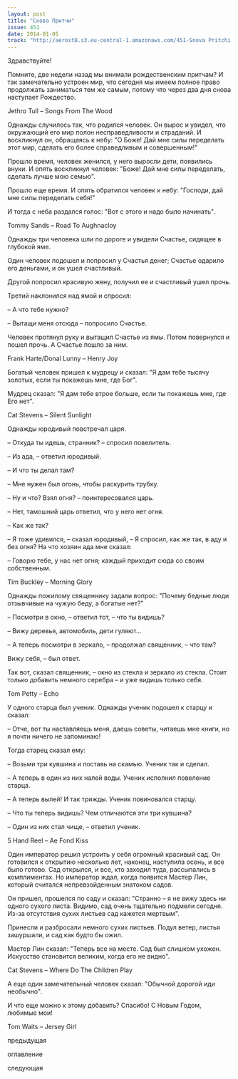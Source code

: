 ```yaml
---
layout: post
title: "Cнова Притчи"
issue: 451
date: 2014-01-05
track: "http://aerost8.s3.eu-central-1.amazonaws.com/451-Snova Pritchi.mp3"
---
```


Здравствуйте!

Помните, две недели назад мы внимали рождественским притчам? И так замечательно устроен мир, что сегодня мы имеем полное право продолжать заниматься тем же самым, потому что через два дня снова наступает Рождество.

Jethro Tull – Songs From The Wood

Однажды случилось так, что родился человек. Он вырос и увидел, что окружающий его мир полон несправедливости и страданий. И воскликнул он, обращаясь к небу: "О Боже! Дай мне силы переделать этот мир, сделать его более справедливым и совершенным!"

Прошло время, человек женился, у него выросли дети, появились внуки. И опять воскликнул человек: "Боже! Дай мне силы переделать, сделать лучше мою семью".

Прошло еще время. И опять обратился человек к небу: "Господи, дай мне силы переделать себя!"

И тогда с неба раздался голос: "Вот с этого и надо было начинать".

Tommy Sands – Road To Aughnacloy

Однажды три человека шли по дороге и увидели Счастье, сидящее в глубокой яме.

Один человек подошел и попросил у Счастья денег; Счастье одарило его деньгами, и он ушел счастливый.

Другой попросил красивую жену, получил ее и счастливый ушел прочь.

Третий наклонился над ямой и спросил:

– А что тебе нужно?

– Вытащи меня отсюда – попросило Счастье.

Человек протянул руку и вытащил Счастье из ямы. Потом повернулся и пошел прочь. А Счастье пошло за ним.

Frank Harte/Donal Lunny – Henry Joy

Богатый человек пришел к мудрецу и сказал: "Я дам тебе тысячу золотых, если ты покажешь мне, где Бог".

Мудрец сказал: "Я дам тебе втрое больше, если ты покажешь мне, где Его нет".

Cat Stevens – Silent Sunlight

Однажды юродивый повстречал царя.

– Откуда ты идешь, странник? – спросил повелитель.

– Из ада, – ответил юродивый.

– И что ты делал там?

– Мне нужен был огонь, чтобы раскурить трубку.

– Ну и что? Взял огня? – поинтересовался царь.

– Нет, тамошний царь ответил, что у него нет огня.

– Как же так?

– Я тоже удивился, – сказал юродивый, – Я спросил, как же так, в аду и без огня? На что хозяин ада мне сказал:

– Говорю тебе, у нас нет огня; каждый приходит сюда со своим собственным.

Tim Buckley – Morning Glory

Однажды пожилому священнику задали вопрос: "Почему бедные люди отзывчивые на чужую беду, а богатые нет?"

– Посмотри в окно, – ответил тот, – что ты видишь?

– Вижу деревья, автомобиль, дети гуляют...

– А теперь посмотри в зеркало, – продолжал священник, – что там?

Вижу себя, – был ответ.

Так вот, сказал священник, – окно из стекла и зеркало из стекла. Стоит только добавить немного серебра – и уже видишь только себя.

Tom Petty – Echo

У одного старца был ученик. Однажды ученик подошел к старцу и сказал:

– Отче, вот ты наставляешь меня, даешь советы, читаешь мне книги, но я почти ничего не запоминаю!

Тогда старец сказал ему:

– Возьми три кувшина и поставь на скамью. Ученик так и сделал.

– А теперь в один из них налей воды. Ученик исполнил повеление старца.

– А теперь вылей! И так трижды. Ученик повиновался старцу.

– Что ты теперь видишь? Чем отличаются эти три кувшина?

– Один из них стал чище, – ответил ученик.

5 Hand Reel – Ae Fond Kiss

Один император решил устроить у себя огромный красивый сад. Он готовился к открытию несколько лет, наконец, наступила осень, и все было готово. Сад открылся, и все, кто заходил туда, рассыпались в комплиментах. Но император ждал, когда появится Мастер Лин, который считался непревзойденным знатоком садов.

Он пришел, прошелся по саду и сказал: "Странно – я не вижу здесь ни одного сухого листа. Видимо, сад очень тщательно подмели сегодня. Из-за отсутствия сухих листьев сад кажется мертвым".

Принесли и разбросали немного сухих листьев. Подул ветер, листья зашуршали, и сад как будто бы ожил.

Мастер Лин сказал: "Теперь все на месте. Сад был слишком ухожен. Искусство становится великим, когда его не видно".

Cat Stevens – Where Do The Children Play

А еще один замечательный человек сказал: "Обычной дорогой иди необычно".

И что еще можно к этому добавить? Спасибо! С Новым Годом, любимые мои!

Tom Waits – Jersey Girl

предыдущая

оглавление

следующая
